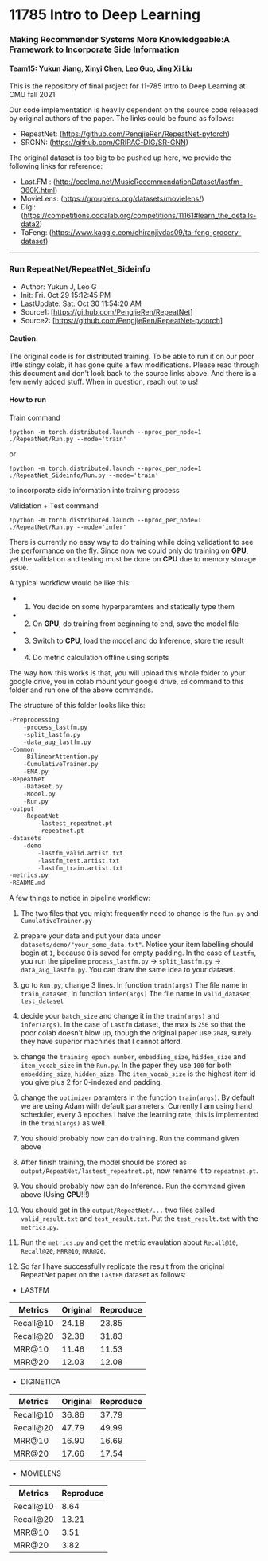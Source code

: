 # 11785 Intro to Deep Learning
### Making Recommender Systems More Knowledgeable:A Framework to Incorporate Side Information
#### Team15: Yukun Jiang, Xinyi Chen, Leo Guo, Jing Xi Liu

This is the repository of final project for 11-785 Intro to Deep Learning at CMU fall 2021

Our code implementation is heavily dependent on the source code released by original authors of the paper. The links could be found as follows:

+ RepeatNet: (https://github.com/PengjieRen/RepeatNet-pytorch)
+ SRGNN: (https://github.com/CRIPAC-DIG/SR-GNN)

The original dataset is too big to be pushed up here, we provide the following links for reference:

+ Last.FM : (http://ocelma.net/MusicRecommendationDataset/lastfm-360K.html)
+ MovieLens: (https://grouplens.org/datasets/movielens/)
+ Digi: (https://competitions.codalab.org/competitions/11161#learn_the_details-data2)
+ TaFeng: (https://www.kaggle.com/chiranjivdas09/ta-feng-grocery-dataset)
--- 

### Run RepeatNet/RepeatNet_Sideinfo

+ Author: Yukun J, Leo G
+ Init: Fri. Oct 29 15:12:45 PM
+ LastUpdate: Sat. Oct 30 11:54:20 AM
+ Source1: [https://github.com/PengjieRen/RepeatNet]
+ Source2: [https://github.com/PengjieRen/RepeatNet-pytorch]

#### Caution:

The original code is for distributed training. To be able to run it on our poor little stingy colab, it has gone quite a few modifications. Please read through this document and don't look back to the source links above. And there is a few newly added stuff. When in question, reach out to us!

#### How to run

Train command

```
!python -m torch.distributed.launch --nproc_per_node=1 ./RepeatNet/Run.py --mode='train'
```
or
```
!python -m torch.distributed.launch --nproc_per_node=1 ./RepeatNet_Sideinfo/Run.py --mode='train'
```
to incorporate side information into training process

Validation + Test command
```
!python -m torch.distributed.launch --nproc_per_node=1 ./RepeatNet/Run.py --mode='infer'
```

There is currently no easy way to do training while doing validationt to see the performance on the fly. Since now we could only do training on **GPU**, yet the validation and testing must be done on **CPU** due to memory storage issue.

A typical workflow would be like this:

+ 1. You decide on some hyperparamters and statically type them
+ 2. On **GPU**, do training from beginning to end, save the model file
+ 3. Switch to **CPU**, load the model and do Inference, store the result
+ 4. Do metric calculation offline using scripts

The way how this works is that, you will upload this whole folder to your google drive, you in colab mount your google drive, `cd` command to this folder and run one of the above commands.

The structure of this folder looks like this:

```python
-Preprocessing
    -process_lastfm.py
    -split_lastfm.py
    -data_aug_lastfm.py
-Common
    -BilinearAttention.py
    -CumulativeTrainer.py
    -EMA.py
-RepeatNet
    -Dataset.py
    -Model.py
    -Run.py
-output
    -RepeatNet
        -lastest_repeatnet.pt
        -repeatnet.pt
-datasets
    -demo
        -lastfm_valid.artist.txt
        -lastfm_test.artist.txt
        -lastfm_train.artist.txt
-metrics.py
-README.md
```

A few things to notice in pipeline workflow:

1. The two files that you might frequently need to change is the `Run.py` and `CumulativeTrainer.py`

2. prepare your data and put your data under `datasets/demo/"your_some_data.txt"`. Notice your item labelling should begin at `1`, because `0` is saved for empty padding. In the case of `Lastfm`, you run the pipeline `process_lastfm.py` -> `split_lastfm.py` -> `data_aug_lastfm.py`. You can draw the same idea to your dataset.

3. go to `Run.py`, change 3 lines. In function `train(args)` The file name in `train_dataset`, In function `infer(args)` The file name in `valid_dataset`, `test_dataset`

4. decide your `batch_size` and change it in the `train(args)` and `infer(args)`. In the case of `Lastfm` dataset, the max is `256` so that the poor colab doesn't blow up, though the original paper use `2048`, surely they have superior machines that I cannot afford.

5. change the `training epoch number`, `embedding_size`, `hidden_size` and `item_vocab_size` in the `Run.py`. In the paper they use `100` for both `embedding_size`, `hidden_size`. The `item_vocab_size` is the highest item id you give plus 2 for 0-indexed and padding. 

6. change the `optimizer` paramters in the function `train(args)`. By default we are using Adam with default parameters. Currently I am using hand scheduler, every 3 epoches I halve the learning rate, this is implemented in the `train(args)` as well.

7. You should probably now can do training. Run the command given above

8. After finish training, the model should be stored as `output/RepeatNet/lastest_repeatnet.pt`, now rename it to `repeatnet.pt`.

9. You should probably now can do Inference. Run the command given above (Using **CPU**!!!)

10. You should get in the `output/RepeatNet/...` two files called `valid_result.txt` and `test_result.txt`. Put the `test_result.txt` with the `metrics.py`. 

11. Run the `metrics.py` and get the metric evaulation about `Recall@10`, `Recall@20`, `MRR@10`, `MRR@20`.

12. So far I have successfully replicate the result from the original RepeatNet paper on the `LastFM` dataset as follows:


+ LASTFM

| Metrics   | Original | Reproduce |
|-----------|----------|-----------|
| Recall@10 | 24.18    | 23.85     |
| Recall@20 | 32.38    | 31.83     |
| MRR@10    | 11.46    | 11.53     |
| MRR@20    | 12.03    | 12.08     |


+ DIGINETICA

| Metrics   | Original | Reproduce |
|-----------|----------|-----------|
| Recall@10 | 36.86    | 37.79     |
| Recall@20 | 47.79    | 49.99     |
| MRR@10    | 16.90    | 16.69     |
| MRR@20    | 17.66    | 17.54     |

+ MOVIELENS

| Metrics   | Reproduce |
|-----------|-----------|
| Recall@10 | 8.64      |
| Recall@20 | 13.21     |
| MRR@10    | 3.51      |
| MRR@20    | 3.82      |


